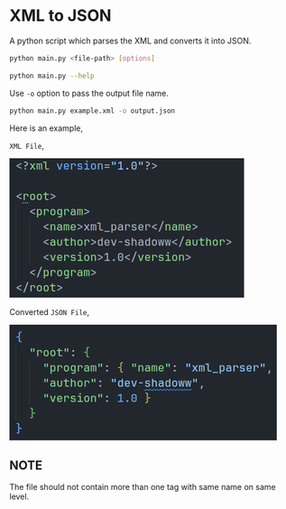 # XML to JSON

A python script which parses the XML and converts it into JSON.

```bash
python main.py <file-path> [options]
```

```bash
python main.py --help
```

Use `-o` option to pass the output file name.

```bash
python main.py example.xml -o output.json
```

Here is an example,

`XML File`,

![xml file](https://raw.githubusercontent.com/surajkareppagol/Assets/main/22%20-%20Parser/xml.png)

Converted `JSON File`,

![json file](https://raw.githubusercontent.com/surajkareppagol/Assets/main/22%20-%20Parser/json.png)

## NOTE

The file should not contain more than one tag with same name on same level.

